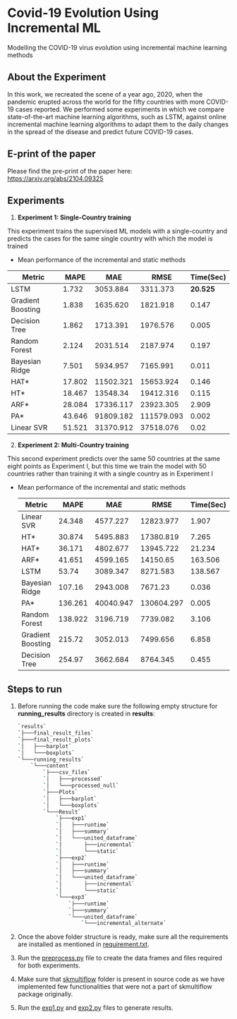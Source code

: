 # Covid-19 Evolution Using Incremental ML

Modelling the COVID-19 virus evolution using incremental machine learning methods



## About the Experiment
In this work, we recreated the scene of a year ago, 2020, when the pandemic erupted across the world for the fifty countries with more COVID-19 cases reported. We performed some experiments in which we compare state-of-the-art machine learning algorithms, such as LSTM, against online incremental machine learning algorithms to adapt them to the daily changes in the spread of the disease and predict future COVID-19 cases.



## E-print of the paper

Please find the pre-print of the paper here: https://arxiv.org/abs/2104.09325



## Experiments

1. **Experiment 1: Single-Country training**

This experiment trains the supervised ML models with a single-country and predicts the cases for the same single country with which the model is trained

* Mean performance of the incremental and static methods 


| Metric            | MAPE   | MAE       | RMSE       | Time(Sec)  |
| ----------------- | ------ | --------- | ---------- | ---------- |
| LSTM              | 1.732  | 3053.884  | 3311.373   | **20.525** |
| Gradient Boosting | 1.838  | 1635.620  | 1821.918   | 0.147      |
| Decision Tree     | 1.862  | 1713.391  | 1976.576   | 0.005      |
| Random Forest     | 2.124  | 2031.514  | 2187.974   | 0.197      |
| Bayesian Ridge    | 7.501  | 5934.957  | 7165.991   | 0.011      |
| HAT*              | 17.802 | 11502.321 | 15653.924  | 0.146      |
| HT*               | 18.467 | 13548.34  | 19412.316  | 0.115      |
| ARF*              | 28.084 | 17336.117 | 23923.305  | 2.909      |
| PA*               | 43.646 | 91809.182 | 111579.093 | 0.002      |
| Linear SVR        | 51.521 | 31370.912 | 37518.076  | 0.02       |



2. **Experiment 2: Multi-Country training**

This second experiment predicts over the same 50 countries at the same eight points as Experiment I, but this time we
train the model with 50 countries rather than training it with a single country as in Experiment I

* Mean performance of the incremental and static methods

  | Metric            | MAPE    | MAE       | RMSE       | Time(Sec) |
  | ----------------- | ------- | --------- | ---------- | --------- |
  | Linear SVR        | 24.348  | 4577.227  | 12823.977  | 1.907     |
  | HT*               | 30.874  | 5495.883  | 17380.819  | 7.265     |
  | HAT*              | 36.171  | 4802.677  | 13945.722  | 21.234    |
  | ARF*              | 41.651  | 4599.165  | 14150.65   | 163.506   |
  | LSTM              | 53.74   | 3089.347  | 8271.583   | 138.567   |
  | Bayesian Ridge    | 107.16  | 2943.008  | 7671.23    | 0.036     |
  | PA*               | 136.261 | 40040.947 | 130604.297 | 0.005     |
  | Random Forest     | 138.922 | 3196.719  | 7739.082   | 3.106     |
  | Gradient Boosting | 215.72  | 3052.013  | 7499.656   | 6.858     |
  | Decision Tree     | 254.97  | 3662.684  | 8764.345   | 0.455     |



## Steps to run

1. Before running the code make sure the following empty structure for **running_results** directory is created in **results**:

   ```bash
   `results`
   `├───final_result_files`
   `├───final_result_plots`
   `│   ├───barplot`
   `│   └───boxplots`
   `└───running_results`
       `└───content`
           `├───csv_files`
           `│   ├───processed`
           `│   └───processed_null`
           `├───Plots`
           `│   ├───barplot`
           `│   └───boxplots`
           `└───Result`
               `├───exp1`
               `│   ├───runtime`
               `│   ├───summary`
               `│   └───united_dataframe`
               `│       ├───incremental`
               `│       └───static`
               `├───exp2`
               `│   ├───runtime`
               `│   ├───summary`
               `│   └───united_dataframe`
               `│       ├───incremental`
               `│       └───static`
               `└───exp3`
                   `├───runtime`
                   `├───summary`
                   `└───united_dataframe`
                       `└───incremental_alternate`
   ```

2. Once the above folder structure is ready, make sure all the requirements are installed as mentioned in [requirement.txt](requirement.txt).

3. Run the  [preprocess.py](src/preprocess.py) file to create the data frames and files required for both experiments.

4. Make sure that  [skmultiflow](src/skmultiflow/src) folder is present in source code as we have implemented few functionalities that were not a part of skmultiflow package originally.

5. Run the  [exp1.py](src/exp1.py)  and  [exp2.py](src/exp2.py)  files to generate results.
